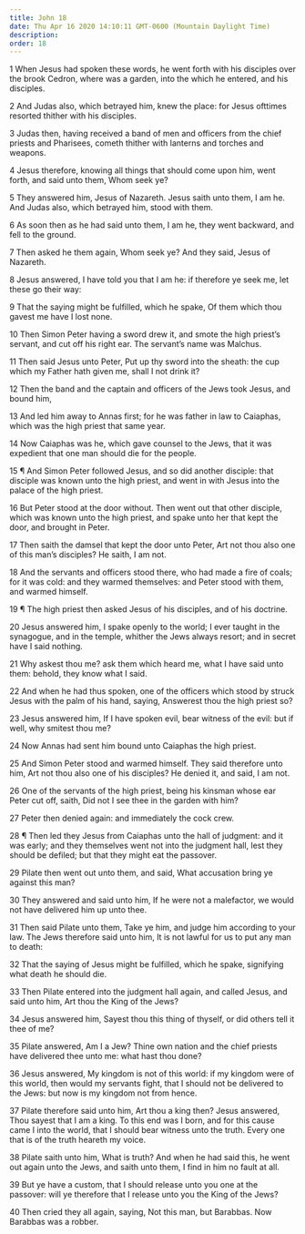 ```yaml
---
title: John 18
date: Thu Apr 16 2020 14:10:11 GMT-0600 (Mountain Daylight Time)
description: 
order: 18
---
```


<p>
  1 When Jesus had spoken these words, he went forth with his disciples over the
  brook Cedron, where was a garden, into the which he entered, and his
  disciples.
</p>
<p>
  2 And Judas also, which betrayed him, knew the place: for Jesus ofttimes
  resorted thither with his disciples.
</p>
<p>
  3 Judas then, having received a band of men and officers from the chief
  priests and Pharisees, cometh thither with lanterns and torches and weapons.
</p>
<p>
  4 Jesus therefore, knowing all things that should come upon him, went forth,
  and said unto them, Whom seek ye?
</p>
<p>
  5 They answered him, Jesus of Nazareth. Jesus saith unto them, I am he. And
  Judas also, which betrayed him, stood with them.
</p>
<p>
  6 As soon then as he had said unto them, I am he, they went backward, and fell
  to the ground.
</p>
<p>
  7 Then asked he them again, Whom seek ye? And they said, Jesus of Nazareth.
</p>
<p>
  8 Jesus answered, I have told you that I am he: if therefore ye seek me, let
  these go their way:
</p>
<span></span>
<p>
  9 That the saying might be fulfilled, which he spake, Of them which thou
  gavest me have I lost none.
</p>
<p>
  10 Then Simon Peter having a sword drew it, and smote the high priest&#x2019;s
  servant, and cut off his right ear. The servant&#x2019;s name was Malchus.
</p>
<p>
  11 Then said Jesus unto Peter, Put up thy sword into the sheath: the cup which
  my Father hath given me, shall I not drink it?
</p>
<p>
  12 Then the band and the captain and officers of the Jews took Jesus, and
  bound him,
</p>
<p>
  13 And led him away to Annas first; for he was father in law to Caiaphas,
  which was the high priest that same year.
</p>
<p>
  14 Now Caiaphas was he, which gave counsel to the Jews, that it was expedient
  that one man should die for the people.
</p>
<p>
  15 &#xB6; And Simon Peter followed Jesus, and so did another disciple: that
  disciple was known unto the high priest, and went in with Jesus into the
  palace of the high priest.
</p>
<p>
  16 But Peter stood at the door without. Then went out that other disciple,
  which was known unto the high priest, and spake unto her that kept the door,
  and brought in Peter.
</p>
<p>
  17 Then saith the damsel that kept the door unto Peter, Art not thou also one
  of this man&#x2019;s disciples? He saith, I am not.
</p>
<p>
  18 And the servants and officers stood there, who had made a fire of coals;
  for it was cold: and they warmed themselves: and Peter stood with them, and
  warmed himself.
</p>
<p>
  19 &#xB6; The high priest then asked Jesus of his disciples, and of his
  doctrine.
</p>
<p>
  20 Jesus answered him, I spake openly to the world; I ever taught in the
  synagogue, and in the temple, whither the Jews always resort; and in secret
  have I said nothing.
</p>
<p>
  21 Why askest thou me? ask them which heard me, what I have said unto them:
  behold, they know what I said.
</p>
<p>
  22 And when he had thus spoken, one of the officers which stood by struck
  Jesus with the palm of his hand, saying, Answerest thou the high priest so?
</p>
<p>
  23 Jesus answered him, If I have spoken evil, bear witness of the evil: but if
  well, why smitest thou me?
</p>
<p>24 Now Annas had sent him bound unto Caiaphas the high priest.</p>
<p>
  25 And Simon Peter stood and warmed himself. They said therefore unto him, Art
  not thou also one of his disciples? He denied it, and said, I am not.
</p>
<p>
  26 One of the servants of the high priest, being his kinsman whose ear Peter
  cut off, saith, Did not I see thee in the garden with him?
</p>
<p>27 Peter then denied again: and immediately the cock crew.</p>
<p>
  28 &#xB6; Then led they Jesus from Caiaphas unto the hall of judgment: and it
  was early; and they themselves went not into the judgment hall, lest they
  should be defiled; but that they might eat the passover.
</p>
<p>
  29 Pilate then went out unto them, and said, What accusation bring ye against
  this man?
</p>
<p>
  30 They answered and said unto him, If he were not a malefactor, we would not
  have delivered him up unto thee.
</p>
<p>
  31 Then said Pilate unto them, Take ye him, and judge him according to your
  law. The Jews therefore said unto him, It is not lawful for us to put any man
  to death:
</p>
<p>
  32 That the saying of Jesus might be fulfilled, which he spake, signifying
  what death he should die.
</p>
<p>
  33 Then Pilate entered into the judgment hall again, and called Jesus, and
  said unto him, Art thou the King of the Jews?
</p>
<p>
  34 Jesus answered him, Sayest thou this thing of thyself, or did others tell
  it thee of me?
</p>
<p>
  35 Pilate answered, Am I a Jew? Thine own nation and the chief priests have
  delivered thee unto me: what hast thou done?
</p>
<p>
  36 Jesus answered, My kingdom is not of this world: if my kingdom were of this
  world, then would my servants fight, that I should not be delivered to the
  Jews: but now is my kingdom not from hence.
</p>
<p>
  37 Pilate therefore said unto him, Art thou a king then? Jesus answered, Thou
  sayest that I am a king. To this end was I born, and for this cause came I
  into the world, that I should bear witness unto the truth. Every one that is
  of the truth heareth my voice.
</p>
<p>
  38 Pilate saith unto him, What is truth? And when he had said this, he went
  out again unto the Jews, and saith unto them, I find in him no fault at all.
</p>
<p>
  39 But ye have a custom, that I should release unto you one at the passover:
  will ye therefore that I release unto you the King of the Jews?
</p>
<p>
  40 Then cried they all again, saying, Not this man, but Barabbas. Now Barabbas
  was a robber.
</p>
